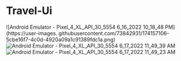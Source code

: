 # Travel-Ui

![Android Emulator - Pixel_4_XL_API_30_5554 6_16_2022 10_18_48 PM](https://user-images.  githubusercontent.com/73842931/174157106-5cbe16f7-4c0d-4920a09a1c91389fdc1a.png)    
![Android Emulator - Pixel_4_XL_API_30_5554 6_17_2022 11_49_39 AM](https://user-images.githubusercontent.com/73842931/174274541-f63807d2-1c0b-4d9b-b3c7-2d325d0cf31a.png)  
![Android Emulator - Pixel_4_XL_API_30_5554 6_17_2022 11_49_23 AM](https://user-images.githubusercontent.com/73842931/174274549-6e10fa41-3393-4247-aecf-d025ec9f5e06.png)


